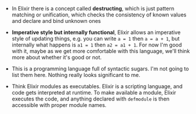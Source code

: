 * In Elixir there is a concept called **destructing**, which is just pattern matching
  or unification, which checks the consistency of known values and declare and bind unknown ones

* **Imperative style but internally functional**, Elixir allows an imperative style of updating
  things, e.g. you can write `a = 1` then `a = a + 1`, but internally what happens is
  `a1 = 1` then `a2 = a1 + 1`. For now I'm good with it, maybe as we get more comfortable with
  this language, we'll think more about whether it's good or not.

* This is a programming language full of syntactic sugars. I'm not going to list them here.
  Nothing really looks significant to me.

* Think Elixir modules as executables. Elixir is a scripting language, and code gets interpreted
  at runtime. To make available a module, Elixir executes the code, and anything declared with
  `defmodule` is then accessible with proper module names.
